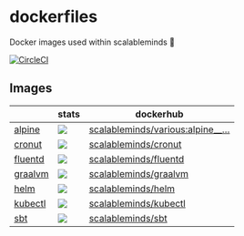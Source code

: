 # dockerfiles

Docker images used within scalableminds :whale: 

[![CircleCI](https://circleci.com/gh/scalableminds/dockerfiles.svg?style=svg)](https://circleci.com/gh/scalableminds/dockerfiles)

## Images

|   | stats | dockerhub |
|---|  ---  |    ---    |
| [alpine](alpine)   | [![](https://images.microbadger.com/badges/image/scalableminds/various:alpine__master.svg)](https://microbadger.com/images/scalableminds/various:alpine__master)   | [scalableminds/various:alpine__…](https://hub.docker.com/r/scalableminds/various/tags/) |
| [cronut](cronut)   | [![](https://images.microbadger.com/badges/image/scalableminds/cronut:master.svg)](https://microbadger.com/images/scalableminds/cronut:master)   | [scalableminds/cronut](https://hub.docker.com/r/scalableminds/cronut/tags/) |
| [fluentd](fluentd) | [![](https://images.microbadger.com/badges/image/scalableminds/fluentd:master.svg)](https://microbadger.com/images/scalableminds/fluentd:master) | [scalableminds/fluentd](https://hub.docker.com/r/scalableminds/fluentd/tags/) |
| [graalvm](graalvm) | [![](https://images.microbadger.com/badges/image/scalableminds/graalvm:master.svg)](https://microbadger.com/images/scalableminds/graalvm:master) | [scalableminds/graalvm](https://hub.docker.com/r/scalableminds/graalvm/tags/) |
| [helm](helm)       | [![](https://images.microbadger.com/badges/image/scalableminds/helm:master.svg)](https://microbadger.com/images/scalableminds/helm:master)       | [scalableminds/helm](https://hub.docker.com/r/scalableminds/helm/tags/) |
| [kubectl](kubectl) | [![](https://images.microbadger.com/badges/image/scalableminds/kubectl:master.svg)](https://microbadger.com/images/scalableminds/kubectl:master) | [scalableminds/kubectl](https://hub.docker.com/r/scalableminds/kubectl/tags/) |
| [sbt](sbt)         | [![](https://images.microbadger.com/badges/image/scalableminds/sbt:master.svg)](https://microbadger.com/images/scalableminds/sbt:master)         | [scalableminds/sbt](https://hub.docker.com/r/scalableminds/sbt/tags/) |
